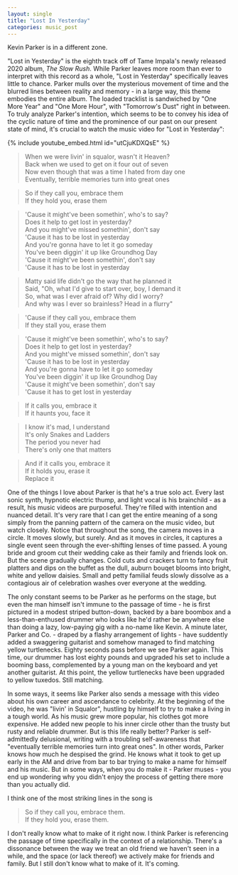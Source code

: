 ```yaml
---
layout: single
title: "Lost In Yesterday"
categories: music_post 
---
```


Kevin Parker is in a different zone.  

"Lost in Yesterday" is the eighth track off of Tame Impala's newly released 2020 album, *The Slow Rush*. While Parker leaves more room than ever to interpret with this record as a whole, "Lost in Yesterday" specifically leaves little to chance. Parker mulls over the mysterious movement of time and the blurred lines between reality and memory - in a large way, this theme embodies the entire album. The loaded tracklist is sandwiched by "One More Year" and "One More Hour", with "Tomorrow's Dust" right in between. To truly analyze Parker's intention, which seems to be to convey his idea of the cyclic nature of time and the prominence of our past on our present state of mind, it's crucial to watch the music video for "Lost in Yesterday":  

{% include youtube_embed.html id="utCjuKDXQsE" %} 

> When we were livin' in squalor, wasn't it Heaven?  
Back when we used to get on it four out of seven  
Now even though that was a time I hated from day one  
Eventually, terrible memories turn into great ones  

> So if they call you, embrace them  
If they hold you, erase them  

> 'Cause it might've been somethin', who's to say?  
Does it help to get lost in yesterday?  
And you might've missed somethin', don't say  
'Cause it has to be lost in yesterday  
And you're gonna have to let it go someday  
You've been diggin' it up like Groundhog Day  
'Cause it might've been somethin', don't say  
'Cause it has to be lost in yesterday  

> Matty said life didn't go the way that he planned it  
Said, "Oh, what I'd give to start over, boy, I demand it  
So, what was I ever afraid of? Why did I worry?  
And why was I ever so brainless? Head in a flurry"  

> 'Cause if they call you, embrace them  
If they stall you, erase them   

> 'Cause it might've been somethin', who's to say?  
Does it help to get lost in yesterday?   
And you might've missed somethin', don't say  
'Cause it has to be lost in yesterday  
And you're gonna have to let it go someday  
You've been diggin' it up like Groundhog Day  
'Cause it might've been somethin', don't say  
'Cause it has to get lost in yesterday  

> If it calls you, embrace it  
If it haunts you, face it  

> I know it's mad, I understand  
It's only Snakes and Ladders  
The period you never had  
There's only one that matters  

> And if it calls you, embrace it  
If it holds you, erase it  
Replace it  

One of the things I love about Parker is that he's a true solo act. Every last sonic synth, hypnotic electric thump, and light vocal is his brainchild - as a result, his music videos are purposeful. They're filled with intention and nuanced detail. It's very rare that I can get the entire meaning of a song simply from the panning pattern of the camera on the music video, but watch closely. Notice that throughout the song, the camera moves in a circle. It moves slowly, but surely. And as it moves in circles, it captures a single event seen through the ever-shifting lenses of time passed. A young bride and groom cut their wedding cake as their family and friends look on. But the scene gradually changes. Cold cuts and crackers turn to fancy fruit platters and dips on the buffet as the dull, auburn bouqet blooms into bright, white and yellow daisies. Small and petty familial feuds slowly dissolve as a contagious air of celebration washes over everyone at the wedding. 

The only constant seems to be Parker as he performs on the stage, but even the man himself isn't immune to the passage of time - he is first pictured in a modest striped button-down, backed by a bare boombox and a less-than-enthused drummer who looks like he'd rather be anywhere else than doing a lazy, low-paying gig with a no-name like Kevin. A minute later, Parker and Co. - draped by a flashy arrangement of lights - have suddently added a swaggering guitarist and somehow managed to find matching yellow turtlenecks. Eighty seconds pass before we see Parker again. This time, our drummer has lost eighty pounds and upgraded his set to include a booming bass, complemented by a young man on the keyboard and yet another guitarist. At this point, the yellow turtlenecks have been upgraded to yellow tuxedos. Still matching. 

In some ways, it seems like Parker also sends a message with this video about his own career and ascendance to celebrity. At the beginning of the video, he was "livin' in Squalor", hustling by himself to try to make a living in a tough world. As his music grew more popular, his clothes got more expensive. He added new people to his inner circle other than the trusty but rusty and reliable drummer. But is this life really better? Parker is self-admittedly delusional, writing with a troubling self-awareness that "eventually terrible memories turn into great ones". In other words, Parker knows how much he despised the grind. He knows what it took to get up early in the AM and drive from bar to bar trying to make a name for himself and his music. But in some ways, when you do make it - Parker muses - you end up wondering why you didn't enjoy the process of getting there more than you actually did.

I think one of the most striking lines in the song is 

> So if they call you, embrace them.  
If they hold you, erase them. 

I don't really know what to make of it right now. I think Parker is referencing the passage of time specifically in the context of a relationship. There's a dissonance between the way we treat an old friend we haven't seen in a while, and the space (or lack thereof) we actively make for friends and family. But I still don't know what to make of it. It's coming. 


